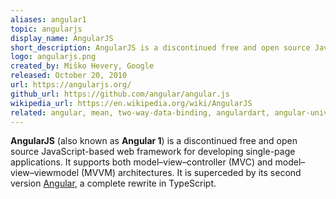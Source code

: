 ```yaml
---
aliases: angular1
topic: angularjs
display_name: AngularJS
short_description: AngularJS is a discontinued free and open source JavaScript-based web framework for developing single-page applications.
logo: angularjs.png
created_by: Miško Hevery, Google
released: October 20, 2010
url: https://angularjs.org/
github_url: https://github.com/angular/angular.js
wikipedia_url: https://en.wikipedia.org/wiki/AngularJS
related: angular, mean, two-way-data-binding, angulardart, angular-universal, angularjs-material, mvc, mvvm, vue, react
---
```

**AngularJS** (also known as **Angular 1**) is a discontinued free and open source JavaScript-based web framework for developing single-page applications. It supports both model–view–controller (MVC) and model–view–viewmodel (MVVM) architectures. It is superceded by its second version [Angular](/topics/angular), a complete rewrite in TypeScript.
